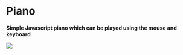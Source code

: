 <h1><b>Piano </h1>
<p><b>Simple Javascript piano which can be played using the mouse and keyboard</p>
<img src="C:\Users\hp\Videos\Captures\perfect.mp4">
